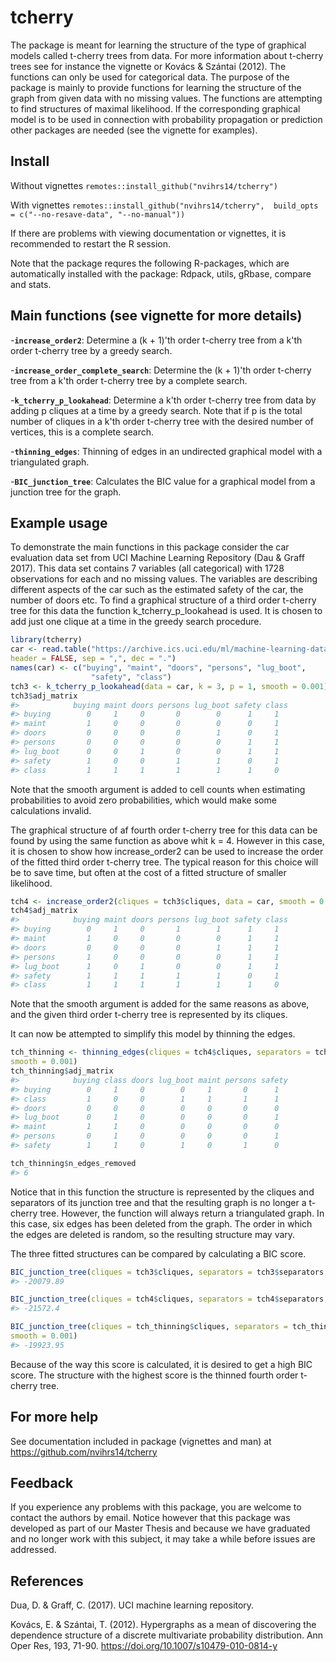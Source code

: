 # tcherry

The package is meant for learning the structure of the type of graphical models called t-cherry trees from data. For more information about t-cherry trees see for instance the vignette or Kovács & Szántai (2012). The functions can only be used for categorical data. The purpose of the package is mainly to provide functions for learning the structure of the graph from given data with no missing values. The functions are attempting to find structures of maximal likelihood. If the corresponding graphical model is to be used in connection with probability propagation or prediction other packages are needed (see the vignette for examples). 

## Install

Without vignettes
`remotes::install_github("nvihrs14/tcherry")`

With vignettes
`remotes::install_github("nvihrs14/tcherry",  build_opts = c("--no-resave-data", "--no-manual"))`

If there are problems with viewing documentation or vignettes, it is recommended to restart the R session.

Note that the package requres the following R-packages, which are automatically installed with the package:
    Rdpack, utils, gRbase, compare and stats.

## Main functions (see vignette for more details)

-__`increase_order2`__: Determine a (k + 1)'th order t-cherry tree from a k'th order t-cherry tree by a greedy search.

-__`increase_order_complete_search`__: Determine the (k + 1)'th order t-cherry tree from a k'th order t-cherry tree by a complete search.

-__`k_tcherry_p_lookahead`__: Determine a k'th order t-cherry tree from data by adding p cliques at a time by a greedy search. Note that if p is the total number of cliques in a k'th order t-cherry tree with the desired number of vertices, this is a complete search.

-__`thinning_edges`__: Thinning of edges in an undirected graphical model with a triangulated graph.

-__`BIC_junction_tree`__: Calculates the BIC value for a graphical model from a junction tree for the graph.

## Example usage

To demonstrate the main functions in this package consider the car evaluation data set from UCI Machine Learning Repository (Dau & Graff 2017). This data set contains 7 variables (all categorical) with 1728 observations for each and no missing values. The variables are describing different aspects of the car such as the estimated safety of the car, the number of doors etc. To find a graphical structure of a third order t-cherry tree for this data the function k_tcherry_p_lookahead is used. It is chosen to add just one clique at a time in the greedy search procedure.

``` r
library(tcherry)
car <- read.table("https://archive.ics.uci.edu/ml/machine-learning-databases/car/car.data",
header = FALSE, sep = ",", dec = ".")
names(car) <- c("buying", "maint", "doors", "persons", "lug_boot",
                  "safety", "class")
tch3 <- k_tcherry_p_lookahead(data = car, k = 3, p = 1, smooth = 0.001)
tch3$adj_matrix
#>            buying maint doors persons lug_boot safety class
#> buying        0     1     0       0        0      1     1
#> maint         1     0     0       0        0      0     1
#> doors         0     0     0       0        1      0     1
#> persons       0     0     0       0        0      1     1
#> lug_boot      0     0     1       0        0      1     1
#> safety        1     0     0       1        1      0     1
#> class         1     1     1       1        1      1     0

```

Note that the smooth argument is added to cell counts when estimating probabilities to avoid zero probabilities, which would make some calculations invalid. 

The graphical structure of af fourth order t-cherry tree for this data can be found by using the same function as above whit k = 4. However in this case, it is chosen to show how increase_order2 can be used to increase the order of the fitted third order t-cherry tree. The typical reason for this choice will be to save time, but often at the cost of a fitted structure of smaller likelihood.

``` r
tch4 <- increase_order2(cliques = tch3$cliques, data = car, smooth = 0.001)
tch4$adj_matrix
#>            buying maint doors persons lug_boot safety class
#> buying        0     1     0       1        1      1     1
#> maint         1     0     0       0        0      1     1
#> doors         0     0     0       0        1      1     1
#> persons       1     0     0       0        0      1     1
#> lug_boot      1     0     1       0        0      1     1
#> safety        1     1     1       1        1      0     1
#> class         1     1     1       1        1      1     0

```

Note that the smooth argument is added for the same reasons as above, and the given third order t-cherry tree is represented by its cliques. 

It can now be attempted to simplify this model by thinning the edges.

``` r
tch_thinning <- thinning_edges(cliques = tch4$cliques, separators = tch4$separators, data = car,
smooth = 0.001)
tch_thinning$adj_matrix
#>            buying class doors lug_boot maint persons safety
#> buying        0     1     0        0     1       0      1
#> class         1     0     0        1     1       1      1
#> doors         0     0     0        0     0       0      0
#> lug_boot      0     1     0        0     0       0      1
#> maint         1     1     0        0     0       0      0
#> persons       0     1     0        0     0       0      1
#> safety        1     1     0        1     0       1      0

tch_thinning$n_edges_removed
#> 6

```
Notice that in this function the structure is represented by the cliques and separators of its junction tree and that the resulting graph is no longer a t-cherry tree. However, the function will always return a triangulated graph. In this case, six edges has been deleted from the graph. The order in which the edges are deleted is random, so the resulting structure may vary.   

The three fitted structures can be compared by calculating a BIC score.

``` r
BIC_junction_tree(cliques = tch3$cliques, separators = tch3$separators, data = car, smooth = 0.001)
#> -20079.89

BIC_junction_tree(cliques = tch4$cliques, separators = tch4$separators, data = car, smooth = 0.001)
#> -21572.4

BIC_junction_tree(cliques = tch_thinning$cliques, separators = tch_thinning$separators, data = car,
smooth = 0.001)
#> -19923.95
```
Because of the way this score is calculated, it is desired to get a high BIC score. The structure with the highest score is the thinned fourth order t-cherry tree. 

## For more help

See documentation included in package (vignettes and man) at <https://github.com/nvihrs14/tcherry>

## Feedback

If you experience any problems with this package, you are welcome to contact the authors by email. Notice however that this package was developed as part of our Master Thesis and because we have graduated and no longer work with this subject, it may take a while before issues are addressed. 

## References

Dua, D. & Graff, C. (2017). UCI machine learning repository.

Kovács, E. & Szántai, T. (2012). Hypergraphs as a mean of discovering the dependence structure of a discrete multivariate probability distribution. Ann Oper Res, 193, 71-90. <https://doi.org/10.1007/s10479-010-0814-y>
